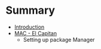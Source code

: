 # Summary

* [Introduction](README.md)
* [MAC - El Capitan](mac_-_el_capitan.md)
   * Setting up package Manager

